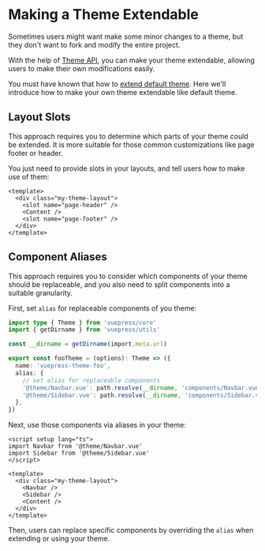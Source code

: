 # Making a Theme Extendable

Sometimes users might want make some minor changes to a theme, but they don't want to fork and modify the entire project.

With the help of [Theme API](../../reference/theme-api.md), you can make your theme extendable, allowing users to make their own modifications easily.

You must have known that how to [extend default theme](https://ecosystem.vuejs.press/themes/default/extending.html). Here we'll introduce how to make your own theme extendable like default theme.

## Layout Slots

This approach requires you to determine which parts of your theme could be extended. It is more suitable for those common customizations like page footer or header.

You just need to provide slots in your layouts, and tell users how to make use of them:

```vue
<template>
  <div class="my-theme-layout">
    <slot name="page-header" />
    <Content />
    <slot name="page-footer" />
  </div>
</template>
```

## Component Aliases

This approach requires you to consider which components of your theme should be replaceable, and you also need to split components into a suitable granularity.

First, set `alias` for replaceable components of you theme:

```ts
import type { Theme } from 'vuepress/core'
import { getDirname } from 'vuepress/utils'

const __dirname = getDirname(import.meta.url)

export const fooTheme = (options): Theme => ({
  name: 'vuepress-theme-foo',
  alias: {
    // set alias for replaceable components
    '@theme/Navbar.vue': path.resolve(__dirname, 'components/Navbar.vue'),
    '@theme/Sidebar.vue': path.resolve(__dirname, 'components/Sidebar.vue'),
  },
})
```

Next, use those components via aliases in your theme:

```vue
<script setup lang="ts">
import Navbar from '@theme/Navbar.vue'
import Sidebar from '@theme/Sidebar.vue'
</script>

<template>
  <div class="my-theme-layout">
    <Navbar />
    <Sidebar />
    <Content />
  </div>
</template>
```

Then, users can replace specific components by overriding the `alias` when extending or using your theme.
